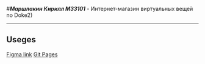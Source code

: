 #***Маршлакин Кирилл М33101*** - Интернет-магазин виртуальных вещей по Doke2)
____
## Useges
[Figma link](https://www.figma.com/file/xqZR0bruFIDv4mHc1d7L1F/Untitled?node-id=1%3A19&t=8qKTn2Cd3wzuYLAw-1)
[Git Pages](https://marshalkinkirill.github.io/itmo-web-project-labs/)
